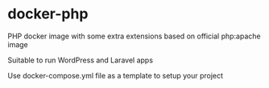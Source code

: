 # docker-php

PHP docker image with some extra extensions based on official php:apache image

Suitable to run WordPress and Laravel apps

Use docker-compose.yml file as a template to setup your project
